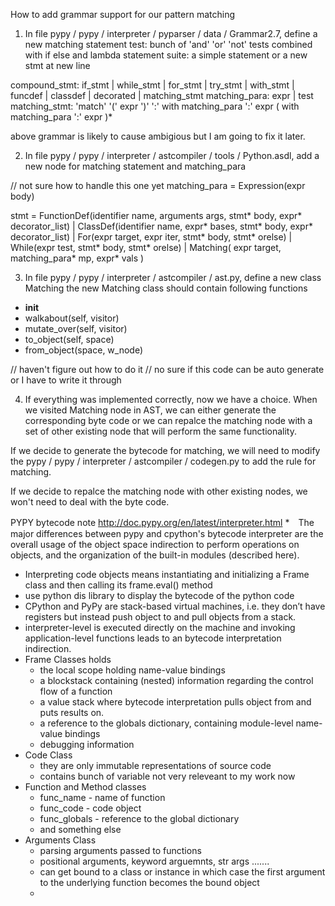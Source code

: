 How to add grammar support for our pattern matching
1. In file pypy / pypy / interpreter / pyparser / data / Grammar2.7, define a new matching statement
test: bunch of 'and' 'or' 'not' tests combined with if else and lambda statement
suite: a simple statement or a new stmt at new line

compound_stmt: if_stmt | while_stmt | for_stmt | try_stmt | with_stmt | funcdef | classdef | decorated | matching_stmt
matching_para: expr | test
matching_stmt: 'match' '(' expr ')' ':' with matching_para ':' expr ( with matching_para ':' expr )*

above grammar is likely to cause ambigious but I am going to fix it later.

2. In file pypy / pypy / interpreter / astcompiler / tools / Python.asdl, add a new node for matching statement and matching_para

// not sure how to handle this one yet
matching_para = Expression(expr body)

stmt = FunctionDef(identifier name, arguments args,
                   stmt* body, expr* decorator_list) 
       | ClassDef(identifier name, expr* bases, stmt* body, expr* decorator_list)
       | For(expr target, expr iter, stmt* body, stmt* orelse)
       | While(expr test, stmt* body, stmt* orelse)
       | Matching( expr target, matching_para* mp, expr* vals )

3. In file pypy / pypy / interpreter / astcompiler / ast.py, define a new class Matching
the new Matching class should contain following functions
* __init__
* walkabout(self, visitor)
* mutate_over(self, visitor)
* to_object(self, space)
* from_object(space, w_node)

// haven't figure out how to do it
// no sure if this code can be auto generate or I have to write it through

4. If everything was implemented correctly, now we have a choice. When we visited Matching node in AST, we can either generate the corresponding byte code or we can repalce the matching node with a set of other existing node that will perform the same functionality.

If we decide to generate the bytecode for matching, we will need to modify the pypy / pypy / interpreter / astcompiler / codegen.py to add the rule for matching.

If we decide to repalce the matching node with other existing nodes, we won't need to deal with the byte code.




PYPY bytecode note   http://doc.pypy.org/en/latest/interpreter.html
*　The major differences between pypy and cpython's bytecode interpreter are the overall usage of the object space indirection to perform operations on objects, and the organization of the built-in modules (described here).
*  Interpreting code objects means instantiating and initializing a Frame class and then calling its frame.eval() method
*  use python dis library to display the bytecode of the python code
*  CPython and PyPy are stack-based virtual machines, i.e. they don’t have registers but instead push object to and pull objects from a stack. 
*  interpreter-level is executed directly on the machine and invoking application-level functions leads to an bytecode interpretation indirection. 
*  Frame Classes holds
    *  the local scope holding name-value bindings
    *  a blockstack containing (nested) information regarding the control flow of a function
    *  a value stack where bytecode interpretation pulls object from and puts results on. 
    *  a reference to the globals dictionary, containing module-level name-value bindings
    *  debugging information
*  Code Class 
    *  they are only immutable representations of source code
    *  contains bunch of variable not very releveant to my work now
*  Function and Method classes
    *  func_name - name of function
    *  func_code - code object
    *  func_globals - reference to the global dictionary 
    *  and something else
*  Arguments Class
    *  parsing arguments passed to functions
    *  positional arguments, keyword arguemnts, str args .......
    *  can get bound to a class or instance in which case the first argument to the underlying function becomes the bound object
    *  




